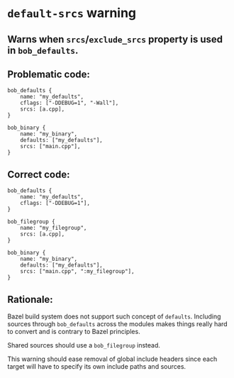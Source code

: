 # `default-srcs` warning

## Warns when `srcs`/`exclude_srcs` property is used in `bob_defaults`.

## Problematic code:

```bp
bob_defaults {
    name: "my_defaults",
    cflags: ["-DDEBUG=1", "-Wall"],
    srcs: [a.cpp],
}

bob_binary {
    name: "my_binary",
    defaults: ["my_defaults"],
    srcs: ["main.cpp"],
}
```

## Correct code:

```bp
bob_defaults {
    name: "my_defaults",
    cflags: ["-DDEBUG=1"],
}

bob_filegroup {
    name: "my_filegroup",
    srcs: [a.cpp],
}

bob_binary {
    name: "my_binary",
    defaults: ["my_defaults"],
    srcs: ["main.cpp", ":my_filegroup"],
}
```

## Rationale:

Bazel build system does not support such concept of `defaults`.
Including sources through `bob_defaults` across the modules makes
things really hard to convert and is contrary to Bazel principles.

Shared sources should use a `bob_filegroup` instead.

This warning should ease removal of global include headers since
each target will have to specify its own include paths and sources.
